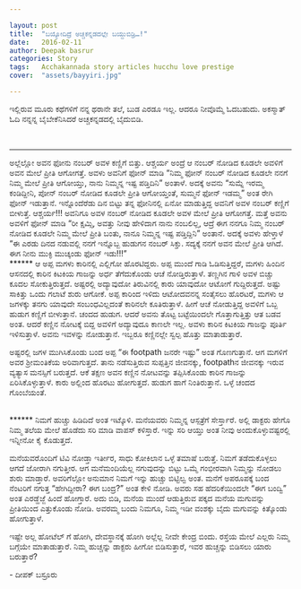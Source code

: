 ```yaml
---

layout: post
title:  "ಬಯ್ಯೋದಿದ್ರೆ ಅಚ್ಚಕನ್ನಡದಲ್ಲೇ ಬಯ್ದುಬಿಡ್ರಿ…!"
date:   2016-02-11
author: Deepak basrur
categories: Story
tags:	Acchakannada story articles hucchu love prestige
cover:  "assets/bayyiri.jpg"

---
```


ಇಲ್ಲಿರುವ ಮೂರು ಕಥೆಗಳಿಗೆ ನನ್ನ ಥರಾನೇ ತಲೆ, ಬುಡ ಎರಡೂ ಇಲ್ಲ. ಆದರೂ ನೀವೊಮ್ಮೆ ಓದಬಹುದು. ಅಕಸ್ಮಾತ್ ಓದಿ ನನ್ನನ್ನ ಬೈಬೇಕೆನಿಸಿದರೆ ಅಚ್ಚಕನ್ನಡದಲ್ಲಿ ಬೈದುಬಿಡಿ.
<!--more-->
<br>
<hr>
ಅಲ್ಲೆಲ್ಲೋ ಅವನ ಫೋನು ನಂಬರ್ ಅವಳ ಕಣ್ಣಿಗೆ ಬಿತ್ತು. ಆಶ್ಚರ್ಯ ಅಂದ್ರೆ ಆ ನಂಬರ್ ನೋಡಿದ ಕೂಡಲೇ ಅವಳಿಗೆ ಅವನ ಮೇಲೆ ಪ್ರೀತಿ ಆಗೋಗತ್ತೆ. ಅವಳು ಅವನಿಗೆ ಫೋನ್ ಮಾಡಿ “ನಿಮ್ಮ ಫೋನ್ ನಂಬರ್ ನೋಡಿದ ಕೂಡಲೇ ನನಗೆ ನಿಮ್ಮ ಮೇಲೆ ಪ್ರೀತಿ ಆಗೋಯ್ತು, ನಾನು ನಿಮ್ಮನ್ನ ಇಷ್ಟ ಪಡ್ತಿದಿನಿ” ಅಂತಾಳೆ. ಅದಕ್ಕೆ ಅವನು “ಸುಮ್ನೆ ಇರಮ್ಮ ಕಂಡಿದ್ದೀನಿ, ಪೋನ್ ನಂಬರ್ ನೋಡಿದ ಕೂಡಲೇ ಪ್ರೀತಿ ಆಗೋಯ್ತಂತೆ, ಸುಮ್ಮನೆ ಫೋನ್ ಇಡಮ್ಮ” ಅಂತ ರೇಗಿ ಫೋನ್ ಇಡುತ್ತಾನೆ. ಇನ್ನೊಂದೆರೆಡು ದಿನ ಬಿಟ್ಟು ತನ್ನ ಫೋನಿನಲ್ಲಿ ಏನೋ ಮಾಡುತ್ತಿದ್ದ ಅವನಿಗೆ ಅವಳ ನಂಬರ್ ಕಣ್ಣಿಗೆ ಬೀಳುತ್ತೆ. ಆಶ್ಚರ್ಯ!!! ಅವನಿಗೂ ಅವಳ ನಂಬರ್ ನೋಡಿದ ಕೂಡಲೇ ಅವಳ ಮೇಲೆ ಪ್ರೀತಿ ಆಗೋಗತ್ತೆ. ಮತ್ತೆ ಅವನು ಅವಳಿಗೆ ಫೋನ್ ಮಾಡಿ “ರೀ ಕ್ಷಮ್ಸಿ, ಅವತ್ತು ನೀವು ಹೇಳಿದಾಗ ನಾನು ನಂಬಲಿಲ್ಲ, ಆದ್ರೆ ಈಗ ನನಗೂ ನಿಮ್ಮ ನಂಬರ್ ನೋಡಿದ ಕೂಡಲೇ ನಿಮ್ಮ ಮೇಲೆ ಪ್ರೀತಿ ಬಂತು, ನಾನೂ ನಿಮ್ಮನ್ನ ಇಷ್ಟ ಪಡ್ತಿದ್ದಿನಿ” ಅಂತಾನೆ. ಅದಕ್ಕೆ ಅವಳು ಹೇಳ್ತಾಳೆ “ಈ ಎರಡು ದಿನದ ನಡುವಲ್ಲಿ ನನಗೆ ಇನ್ನೊಬ್ಬ ಹುಡುಗನ ನಂಬರ್ ಸಿಕ್ತು. ಸದ್ಯಕ್ಕೆ ನನಗೆ ಅವನ ಮೇಲೆ ಪ್ರೀತಿ ಆಗಿದೆ. ಈಗ ನೀನು ಮುಕ್ಳಿ ಮುಚ್ಕಂಡು ಫೋನ್ ಇಡು!!!”
<br>
******
ಆ ಅಪ್ಪ ಮಗಳು ಕಾರಿನಲ್ಲಿ ಎಲ್ಲಿಗೋ ಹೊರಟಿದ್ದರು. ಅಪ್ಪ ಮುಂದೆ ಗಾಡಿ ಓಡಿಸುತ್ತಿದ್ದರೆ, ಮಗಳು ಹಿಂದಿನ ಆಸನದಲ್ಲಿ ಕಾರಿನ ಕಿಟಕಿಯ ಗಾಜನ್ನು ಅರ್ಧ ತೆಗೆದುಕೊಂಡು ಆಚೆ ನೋಡ್ತಿರುತ್ತಾಳೆ. ತಣ್ಣಗಿನ ಗಾಳಿ ಅವಳ ಬಿಚ್ಚು ಕೂದಲ ಸೋಕುತ್ತಿರುತ್ತದೆ. ಅಷ್ಟರಲ್ಲಿ ಅದ್ಯಾವುದೋ ತಿರುವಿನಲ್ಲಿ ಕಾರು ಯಾವುದೋ ಆಟೋಗೆ ಗುದ್ದಿರುತ್ತದೆ. ಅಷ್ಟು ಸಾಕಿತ್ತು ಒಂದು ಗಲಾಟೆ ಶುರು ಆಗೋಕೆ. ಅಪ್ಪ ಕಾರಿಂದ ಇಳಿದು ಆಟೋದವನನ್ನ ಸಂತೈಸಲು ಹೊರಟರೆ, ಮಗಳು ಆ ಜಗಳಕ್ಕು ತನಗು ಯಾವುದೇ ಸಂಬಂಧವಿಲ್ಲದಂತೆ ಕಾರಿನಲೇ ಕೂತಿರುತ್ತಾಳೆ. ಹೀಗೆ ಆಚೆ ನೋಡುತ್ತಿದ್ದ ಅವಳಿಗೆ ಒಬ್ಬ ಹುಡುಗ ಕಣ್ಣಿಗೆ ಬೀಳುತ್ತಾನೆ. ಚಂದದ ಹುಡುಗ. ಆದರೆ ಅವನು ತೊಟ್ಟ ಬಟ್ಟೆಯಿಂದಲೇ ಗೊತ್ತಾಗುತ್ತಿತ್ತು ಆತ ಬಡವ ಅಂತ. ಆದರೆ ಕಣ್ಣಿನ ನೋಟಕ್ಕೆ ಬಿದ್ದ ಅವಳಿಗೆ ಅದ್ಯಾವುದೂ ಕಾಣಲೇ ಇಲ್ಲ. ಅವಳು ಕಾರಿನ ಕಿಟಕಿಯ ಗಾಜನ್ನು ಪೂರ್ತಿ ಇಳಿಸುತ್ತಾಳೆ. ಅವನು ಇವಳನ್ನು ನೋಡುತ್ತಾನೆ. ಇಬ್ಬರೂ ಕಣ್ಣಿನಲ್ಲೇ ಸ್ವಲ್ಪ ಹೊತ್ತು ಮಾತಾಡುತ್ತಾರೆ.

ಅಷ್ಟರಲ್ಲಿ ಜಗಳ ಮುಗಿಸಿಕೊಂಡು ಬಂದ ಅಪ್ಪ “ಈ footpath ಜನರೇ ಇಷ್ಟು” ಅಂತ ಗೊಣಗುತ್ತಾನೆ. ಆಗ ಮಗಳಿಗೆ ಅವರ ಶ್ರೀಮಂತಿಕೆಯ ಅರಿವಾಗುತ್ತದೆ. ತಾನು ನಡೆಸುತ್ತಿರುವ ಸುಪ್ಪತ್ತಿನ ಜೀವನಕ್ಕು, footpathನ ಜೀವನಕ್ಕು ಇರುವ ವ್ಯತ್ಯಾಸ ಮನಸ್ಸಿಗೆ ಬರುತ್ತದೆ. ಆಕೆ ತಕ್ಷಣ ಅವನ ಕಣ್ಣಿನ ನೋಟವನ್ನು ತಪ್ಪಿಸಿಕೊಂಡು ಕಾರಿನ ಗಾಜನ್ನು ಏರಿಸಿಕೊಳ್ಳುತ್ತಾಳೆ. ಕಾರು ಅಲ್ಲಿಂದ ಹೊರಟು ಹೋಗುತ್ತದೆ. ಹುಡುಗ ಹಾಗೆ ನಿಂತಿರುತ್ತಾನೆ. ಒಳ್ಳೆ ಚಂದದ ಗೊಂಬೆಯಂತೆ.

<br>
******
ನಿಮಗೆ ಹುಚ್ಚು ಹಿಡಿದಿದೆ ಅಂತ ಇಟ್ಕೊಳಿ. ಮನೆಯವರು ನಿಮ್ಮನ್ನ ಆಸ್ಪತ್ರೆಗೆ ಸೇರ್ಸ್ತಾರೆ. ಅಲ್ಲಿ ಡಾಕ್ಟರು ಹೇಗೊ ನಿಮ್ಮ ತಲೆಯ ಮೇಲೆ ಹೊಡೆದು ಸರಿ ಮಾಡಿ ವಾಪಸ್ ಕಳಿಸ್ತಾರೆ. ಇನ್ನು ಸರಿ ಆಯ್ತು ಅಂತ ನೀವು ಅಂದುಕೊಳ್ಳುವಷ್ಟರಲ್ಲಿ ಇನ್ನೀನೋ ಕೈ ಕೊಡುತ್ತದೆ.

ಮನೆಯವರೊಂದಿಗೆ ಟಿವಿ ನೋಡ್ತಾ ಇರ್ತೀರ, ಸಾಧು ಕೋಕಿಲಾನ ಒಳ್ಳೆ ತಮಾಷೆ ಬರುತ್ತೆ. ನಿಮಗೆ ತಡೆದುಕೊಳ್ಳಲು ಆಗದೆ ಜೋರಾಗಿ ನಗುತ್ತೀರ. ಆಗ ಮನೆಮಂದಿಯೆಲ್ಲ ನಗುವುದನ್ನು ಬಿಟ್ಟು ಒಮ್ಮೆ ಗಂಭೀರವಾಗಿ ನಿಮ್ಮನ್ನು ನೋಡಲು ಶುರು ಮಾಡ್ತಾರೆ. ಅವರಿಗೆಲ್ಲೋ ಅನುಮಾನ ನಿಮಗೆ ಇನ್ನು ಹುಚ್ಚು ಬಿಟ್ಟಿಲ್ವ ಅಂತ. ಮನೆಗೆ ಅಪರೂಪಕ್ಕೆ ಬಂದ ನೆಂಟರಿಗೆ ನಗುತ್ತ “ಹೇಗಿದ್ದೀರಾ? ಈಗ ಬಂದ್ರ?” ಅಂತ ಕೇಳಿ ನೋಡಿ. ಅವರು ಸಹ ಹೆದರಿಕೆಯಿಂದಲೇ “ಈಗ ಬಂದ್ವಿ” ಅಂತ ಎರಡ್ಹೆಜ್ಜೆ ಹಿಂದೆ ಹೋಗ್ತಾರೆ. ಅದು ಬಿಡಿ, ಮನೆಯ ಮುಂದೆ ಆಡುತ್ತಿರುವ ಪಕ್ಕದ ಮನೆಯ ಮಗುವನ್ನು ಪ್ರೀತಿಯಿಂದ ಎತ್ತುಕೊಂಡು ನೋಡಿ. ಅವರಮ್ಮ ಬಂದು ನಿಮಗೂ, ನಿಮ್ಮ ಇಡೀ ವಂಶಕ್ಕು ಬೈದು ಮಗುವನ್ನು ಕಿತ್ಕೊಂಡು ಹೋಗುತ್ತಾಳೆ.

ಇಷ್ಟೇ ಅಲ್ಲ ಹೋಟೆಲ್ ಗೆ ಹೋಗಿ, ದೇವಸ್ಥಾನಕ್ಕೆ ಹೋಗಿ ಅಲ್ಲೆಲ್ಲ ನೀವೇ ಕೇಂದ್ರ ಬಿಂದು. ರಸ್ತೆಯ ಮೇಲೆ ಎಲ್ಲರು ನಿಮ್ಮ ಬಗ್ಗೆಯೇ ಮಾತಾಡುತ್ತಾರೆ. ನಿಮ್ಮ ಹುಚ್ಚನ್ನು ಡಾಕ್ಟರು ಹೀಗೋ ಬಿಡಿಸುತ್ತಾರೆ, ಇವರ ಹುಚ್ಚನ್ನು ಬಿಡಿಸಲು ಯಾರು ಬರುತ್ತಾರೆ?

<p>- ದೀಪಕ್ ಬಸ್ರೂರು</p>

